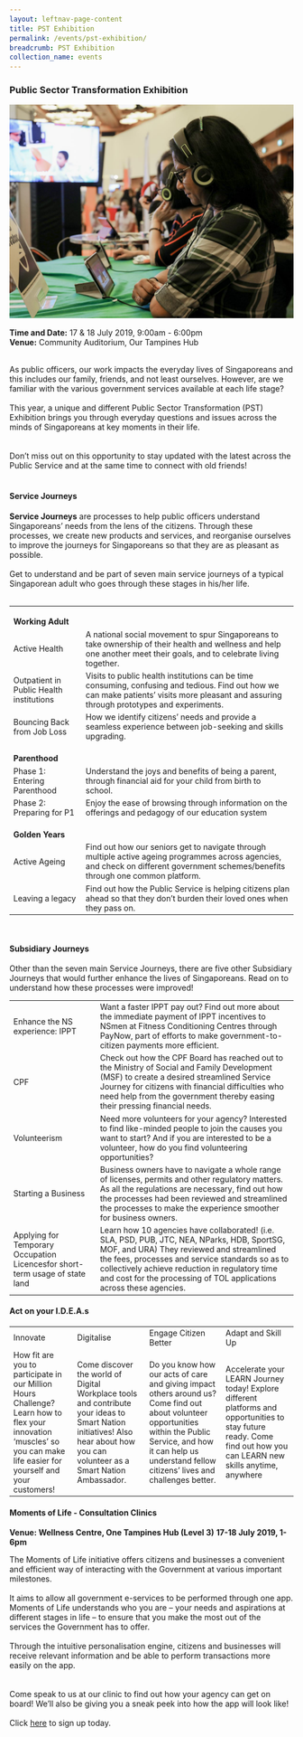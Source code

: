 ```yaml
---
layout: leftnav-page-content
title: PST Exhibition
permalink: /events/pst-exhibition/
breadcrumb: PST Exhibition
collection_name: events
---
```

### Public Sector Transformation Exhibition
![PST Exhibition](/images/1.jpg)

**Time and Date:** 17 & 18 July 2019, 9:00am - 6:00pm<br>
**Venue:** Community Auditorium, Our Tampines Hub
<br>
<br>

As public officers, our work impacts the everyday lives of Singaporeans and this includes our family, friends, and not least ourselves. However, are we familiar with the various government services available at each life stage?
<br>
<br>
This year, a unique and different Public Sector Transformation (PST) Exhibition brings you through everyday questions and issues across the minds of Singaporeans at key moments in their life.  
<br>
<br>
Don’t miss out on this opportunity to stay updated with the latest across the Public Service and at the same time to connect with old friends! <br>
<br>

#### Service Journeys
<b>Service Journeys</b> are processes to help public officers understand Singaporeans’ needs from the lens of the citizens. Through these processes, we create new products and services, and reorganise ourselves to improve the journeys for Singaporeans so that they are as pleasant as possible.
<br>
<br>
Get to understand and be part of seven main service journeys of a typical Singaporean adult who goes through these stages in his/her life. 
<br>
<br>

<table>
	<tr>
		<td colspan="2">
				<br>
			<b>Working Adult</b>
		</td>
	</tr>
	<tr>
		<td>
			Active Health
		</td>
		<td>
			A national social movement to spur Singaporeans to take ownership of their health and wellness and help one another meet their goals, and to celebrate living together.
		</td>
	</tr>
	<tr>
		<td>
			Outpatient in Public Health institutions
		</td>
		<td>
			Visits to public health institutions can be time consuming, confusing and tedious. Find out how we can make patients’ visits more pleasant and assuring through prototypes and experiments.
		</td>
	</tr>
	<tr>
		<td>
			Bouncing Back from Job Loss
		</td>
		<td>
			How we identify citizens’ needs and provide a seamless experience between job-seeking and skills upgrading.
		</td>
	</tr>
	<tr>
		<td colspan="2">
			<br>
			<b>Parenthood</b>
		</td>
	</tr>
	<tr>
		<td>
			Phase 1: Entering Parenthood
		</td>
		<td>
			Understand the joys and benefits of being a parent, through financial aid for your child from birth to school.
		</td>
	</tr>
	<tr>
		<td>
			Phase 2: Preparing for P1
		</td>
		<td>
			Enjoy the ease of browsing through information on the offerings and pedagogy of our education system
		</td>
	</tr>
	<tr>
		<td colspan="2">
			<br>
			<b>Golden Years</b>
		</td>
	</tr>
	<tr>
		<td>
			Active Ageing
		</td>
		<td>
			Find out how our seniors get to navigate through multiple active ageing programmes across agencies, and check on different government schemes/benefits through one common platform.
		</td>
	</tr>
	<tr>
		<td>
			Leaving a legacy
		</td>
		<td>
			Find out how the Public Service is helping citizens plan ahead so that they don’t burden their loved ones when they pass on.
		</td>
	</tr>
</table>
<br>

#### Subsidiary Journeys

Other than the seven main Service Journeys, there are five other Subsidiary Journeys that would further enhance the lives of Singaporeans. Read on to understand how these processes were improved!

<table>
	<tr>
		<td>
			Enhance the NS experience: IPPT
		</td>
		<td>
			Want a faster IPPT pay out? Find out more about the immediate payment of IPPT incentives to NSmen at Fitness Conditioning Centres through PayNow, part of efforts to make government-to-citizen payments more efficient.
		</td>
	</tr>
	<tr>
		<td>
			CPF
		</td>
		<td>
			Check out how the CPF Board has reached out to the Ministry of Social and Family Development (MSF) to create a desired streamlined Service Journey for citizens with financial difficulties who need help from the government thereby easing their pressing financial needs.
		</td>
	</tr>
	<tr>
		<td>
			Volunteerism
		</td>
		<td>
			Need more volunteers for your agency? Interested to find like-minded people to join the causes you want to start? And if you are interested to be a volunteer, how do you find volunteering opportunities?
		</td>
	</tr>
	<tr>
		<td>
			Starting a Business
		</td>
		<td>
			Business owners have to navigate a whole range of licenses, permits and other regulatory matters. As all the regulations are necessary, find out how the processes had been reviewed and streamlined the processes to make the experience smoother for business owners.
		</td>
	</tr>
	<tr>
		<td>
			Applying for Temporary Occupation Licencesfor short-term usage of state land
		</td>
		<td>
			Learn how 10 agencies have collaborated! (i.e. SLA, PSD, PUB, JTC, NEA, NParks, HDB, SportSG, MOF, and URA) They reviewed and streamlined the fees, processes and service standards so as to collectively achieve reduction in regulatory time and cost for the processing of TOL applications across these agencies.
		</td>
	</tr>
</table>
	

#### Act on your I.D.E.A.s
<table>
	<tr>
		<td>
			Innovate
		</td>
		<td>
			Digitalise
		</td>
		<td>
			Engage Citizen Better
		</td>
		<td>
			Adapt and Skill Up
		</td>
	</tr>
	<tr>
		<td>
			How fit are you to participate in our Million Hours Challenge? Learn how to flex your innovation ‘muscles’ so you can make life easier for yourself and your customers!
		</td>	
		<td>
			Come discover the world of Digital Workplace tools and contribute your ideas to Smart Nation initiatives! Also hear about how you can volunteer as a Smart Nation Ambassador.
		</td>
		<td>
			Do you know how our acts of care and giving impact others around us? Come find out about volunteer opportunities within the Public Service, and how it can help us understand fellow citizens’ lives and challenges better.
		</td>
		<td>
			Accelerate your LEARN Journey today! Explore different platforms and opportunities to stay future ready. Come find out how you can LEARN new skills anytime, anywhere
		</td>
	</tr>
</table>

#### Moments of Life - Consultation Clinics
**Venue: Wellness Centre, One Tampines Hub (Level 3)**
**17-18 July 2019, 1-6pm**

The Moments of Life initiative offers citizens and businesses a convenient and efficient way of interacting with the Government at various important milestones.
<br>
<br>
It aims to allow all government e-services to be performed through one app. Moments of Life understands who you are – your needs and aspirations at different stages in life – to ensure that you make the most out of the services the Government has to offer.
<br>
<br>
Through the intuitive personalisation engine, citizens and businesses will receive relevant information and be able to perform transactions more easily on the app.     
<br>
<br> 
Come speak to us at our clinic to find out how your agency can get on board! We’ll also be giving you a sneak peek into how the app will look like!
<br>
<br>
Click <a href="https://www.eventbrite.com/e/moment-of-life-consultation-clinics-tickets-62454677622">here</a> to sign up today.
<br>
<br>        



 



